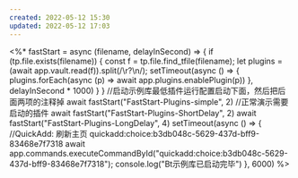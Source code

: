 ```yaml
---
created: 2022-05-12 15:30
updated: 2022-05-12 17:03
---
```


<%*
fastStart = async (filename, delayInSecond) => {
if (tp.file.exists(filename)) {
const f = tp.file.find_tfile(filename);
let plugins = (await app.vault.read(f)).split(/\r?\n/);
setTimeout(async () => {
plugins.forEach(async (p) => await app.plugins.enablePlugin(p))
}, delayInSecond * 1000)
}
}
//启动示例库最低插件运行配置启动下面，然后把后面两项的注释掉
await fastStart("FastStart-Plugins-simple", 2)
//正常演示需要启动的插件
await fastStart("FastStart-Plugins-ShortDelay", 2)
await fastStart("FastStart-Plugins-LongDelay", 4)
setTimeout(async () => {
//QuickAdd: 刷新主页 quickadd:choice:b3db048c-5629-437d-bff9-83468e7f7318
await app.commands.executeCommandById("quickadd:choice:b3db048c-5629-437d-bff9-83468e7f7318");
console.log("Bt示例库已启动完毕")
}, 6000)
%>

